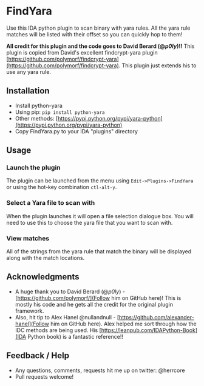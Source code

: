# FindYara
Use this IDA python plugin to scan binary with yara rules. All the yara rule matches will be listed with their offset so you can quickly hop to them!  

**All credit for this plugin and the code goes to David Berard (@_p0ly_)!!** 
 This plugin is copied from David's excellent findcrypt-yara plugin [https://github.com/polymorf/findcrypt-yara](https://github.com/polymorf/findcrypt-yara). This plugin just extends his to use any yara rule. 

## Installation 
* Install python-yara 
 *  Using pip: `pip install python-yara`
 *  Other methods: [https://pypi.python.org/pypi/yara-python](https://pypi.python.org/pypi/yara-python) 
* Copy FindYara.py to your IDA "plugins" directory

## Usage
### Launch the plugin 
The plugin can be launched from the menu using `Edit->Plugins->FindYara` or using the hot-key combination `ctl-alt-y`.

### Select a Yara file to scan with
When the plugin launches it will open a file selection dialogue box. You will need to use this to choose the yara file that you want to scan with.

### View matches
All of the strings from the yara rule that match the binary will be displayed along with the match locations.
 
## Acknowledgments
* A huge thank you to David Berard (@_p0ly_) - [https://github.com/polymorf/](Follow him on GitHub here)! This is mostly his code and he gets all the credit for the original plugin framework.
* Also, hit tip to Alex Hanel @nullandnull - [https://github.com/alexander-hanel](Follow him on GitHub here). Alex helped me sort through how the IDC methods are being used. His [https://leanpub.com/IDAPython-Book](IDA Python book) is a fantastic reference!!

## Feedback / Help
* Any questions, comments, requests hit me up on twitter: @herrcore 
* Pull requests welcome!
